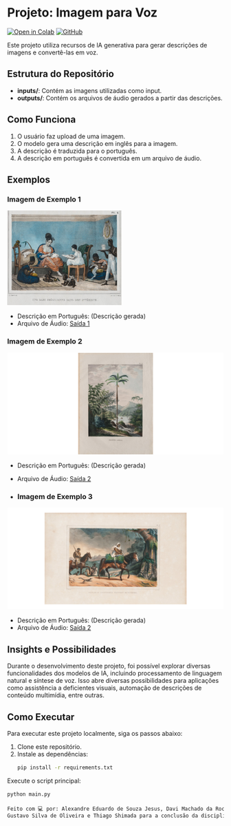 # Projeto: Imagem para Voz

[![Open in Colab](https://colab.research.google.com/assets/colab-badge.svg)](https://colab.research.google.com/drive/1KZZsnD-CLZYzNyUT1oxNMTdf5ioaxtlM?usp=sharing)
[![GitHub](https://img.shields.io/badge/view%20in%20github-100000?style=for-the-badge&logo=github&logoColor=white)](https://github.com/rocdav/image2voice/blob/main/git_traduzido.ipynb)

Este projeto utiliza recursos de IA generativa para gerar descrições de imagens e convertê-las em voz.

## Estrutura do Repositório

- **inputs/**: Contém as imagens utilizadas como input.
- **outputs/**: Contém os arquivos de áudio gerados a partir das descrições.

## Como Funciona

1. O usuário faz upload de uma imagem.
2. O modelo gera uma descrição em inglês para a imagem.
3. A descrição é traduzida para o português.
4. A descrição em português é convertida em um arquivo de áudio.

## Exemplos

### Imagem de Exemplo 1
![Exemplo 1](inputs/exemplo1.png)
- Descrição em Português: (Descrição gerada)
- Arquivo de Áudio: [Saída 1](outputs/saida1.mp3)

### Imagem de Exemplo 2
![Exemplo 2](inputs/exemplo2.png)
- Descrição em Português: (Descrição gerada)
- Arquivo de Áudio: [Saída 2](outputs/saida2.mp3)

- ### Imagem de Exemplo 3
![Exemplo 2](inputs/exemplo3.png)
- Descrição em Português: (Descrição gerada)
- Arquivo de Áudio: [Saída 2](outputs/saida3.mp3)

## Insights e Possibilidades

Durante o desenvolvimento deste projeto, foi possível explorar diversas funcionalidades dos modelos de IA, incluindo processamento de linguagem natural e síntese de voz. Isso abre diversas possibilidades para aplicações como assistência a deficientes visuais, automação de descrições de conteúdo multimídia, entre outras.

## Como Executar

Para executar este projeto localmente, siga os passos abaixo:

1. Clone este repositório.
2. Instale as dependências:
   ```bash
   pip install -r requirements.txt

Execute o script principal:
```bash
python main.py

Feito com 💻 por: Alexandre Eduardo de Souza Jesus, Davi Machado da Rocha, Eduardo Garcia de Gáspari Valdejão,
Gustavo Silva de Oliveira e Thiago Shimada para a conclusão da disciplina de PLN no ICMC durante o 1º semstre de 2024.
